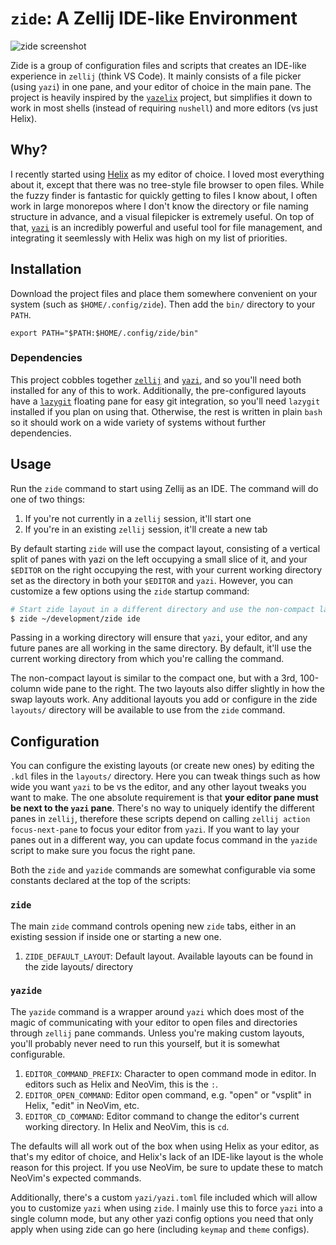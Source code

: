 # `zide`: A Zellij IDE-like Environment

![zide screenshot](https://github.com/user-attachments/assets/6b26f0af-1a3e-486a-a395-e6f4cc6c355b)

Zide is a group of configuration files and scripts that creates an IDE-like experience in `zellij` (think VS Code). It mainly consists of a file picker (using `yazi`) in one pane, and your editor of choice in the main pane. The project is heavily inspired by the [`yazelix`](https://github.com/luccahuguet/yazelix) project, but simplifies it down to work in most shells (instead of requiring `nushell`) and more editors (vs just Helix).

## Why?

I recently started using [Helix](https://helix-editor.com) as my editor of choice. I loved most everything about it, except that there was no tree-style file browser to open files. While the fuzzy finder is fantastic for quickly getting to files I know about, I often work in large monorepos where I don't know the directory or file naming structure in advance, and a visual filepicker is extremely useful. On top of that, [`yazi`](https://yazi-rs.github.io) is an incredibly powerful and useful tool for file management, and integrating it seemlessly with Helix was high on my list of priorities.

## Installation

Download the project files and place them somewhere convenient on your system (such as `$HOME/.config/zide`). Then add the `bin/` directory to your `PATH`.
```
export PATH="$PATH:$HOME/.config/zide/bin"
```

### Dependencies

This project cobbles together [`zellij`](https://zellij.dev) and [`yazi`](https://yazi-rs.github.io), and so you'll need both installed for any of this to work. Additionally, the pre-configured layouts have a [`lazygit`](https://github.com/jesseduffield/lazygit) floating pane for easy git integration, so you'll need `lazygit` installed if you plan on using that. Otherwise, the rest is written in plain `bash` so it should work on a wide variety of systems without further dependencies.

## Usage

Run the `zide` command to start using Zellij as an IDE. The command will do one of two things:
1. If you're not currently in a `zellij` session, it'll start one
2. If you're in an existing `zellij` session, it'll create a new tab

By default starting `zide` will use the compact layout, consisting of a vertical split of panes with yazi on the left occupying a small slice of it, and your `$EDITOR` on the right occupying the rest, with your current working directory set as the directory in both your `$EDITOR` and `yazi`. However, you can customize a few options using the `zide` startup command:

```sh
# Start zide layout in a different directory and use the non-compact layout
$ zide ~/development/zide ide
```

Passing in a working directory will ensure that `yazi`, your editor, and any future panes are all working in the same directory. By default, it'll use the current working directory from which you're calling the command.

The non-compact layout is similar to the compact one, but with a 3rd, 100-column wide pane to the right. The two layouts also differ slightly in how the swap layouts work. Any additional layouts you add or configure in the zide `layouts/` directory will be available to use from the `zide` command.

## Configuration

You can configure the existing layouts (or create new ones) by editing the `.kdl` files in the `layouts/` directory. Here you can tweak things such as how wide you want `yazi` to be vs the editor, and any other layout tweaks you want to make. The one absolute requirement is that **your editor pane must be next to the `yazi` pane**. There's no way to uniquely identify the different panes in `zellij`, therefore these scripts depend on calling `zellij action focus-next-pane` to focus your editor from `yazi`. If you want to lay your panes out in a different way, you can update focus command in the `yazide` script to make sure you focus the right pane.

Both the `zide` and `yazide` commands are somewhat configurable via some constants declared at the top of the scripts:

### `zide`
The main `zide` command controls opening new `zide` tabs, either in an existing session if inside one or starting a new one.

1. `ZIDE_DEFAULT_LAYOUT`: Default layout. Available layouts can be found in the zide layouts/ directory

### `yazide`
The `yazide` command is a wrapper around `yazi` which does most of the magic of communicating with your editor to open files and directories through `zellij` pane commands. Unless you're making custom layouts, you'll probably never need to run this yourself, but it is somewhat configurable.

1. `EDITOR_COMMAND_PREFIX`: Character to open command mode in editor. In editors such as Helix and NeoVim, this is the `:`.
2. `EDITOR_OPEN_COMMAND`: Editor open command, e.g. "open" or "vsplit" in Helix, "edit" in NeoVim, etc.
3. `EDITOR_CD_COMMAND`: Editor command to change the editor's current working directory. In Helix and NeoVim, this is `cd`.

The defaults will all work out of the box when using Helix as your editor, as that's my editor of choice, and Helix's lack of an IDE-like layout is the whole reason for this project. If you use NeoVim, be sure to update these to match NeoVim's expected commands.

Additionally, there's a custom `yazi/yazi.toml` file included which will allow you to customize `yazi` when using `zide`. I mainly use this to force `yazi` into a single column mode, but any other yazi config options you need that only apply when using zide can go here (including `keymap` and `theme` configs).
